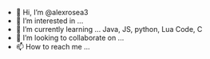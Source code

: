 - 👋 Hi, I’m @alexrosea3
- 👀 I’m interested in ...
- 🌱 I’m currently learning ... Java, JS, python, Lua Code, C
- 💞️ I’m looking to collaborate on ...
- 📫 How to reach me ...

<!---
alexrosea3/alexrosea3 is a ✨ special ✨ repository because its `README.md` (this file) appears on your GitHub profile.
You can click the Preview link to take a look at your changes.
--->
